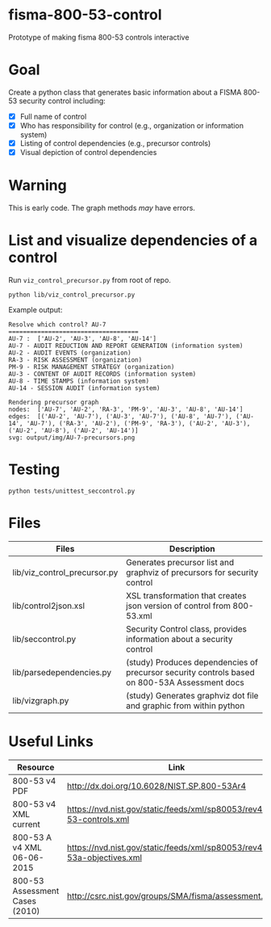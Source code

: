 # fisma-800-53-control
Prototype of making fisma 800-53 controls interactive

# Goal
Create a python class that generates basic information about a FISMA 800-53 security control including:
- [x] Full name of control
- [x] Who has responsibility for control (e.g., organization or information system)
- [x] Listing of control dependencies (e.g., precursor controls)
- [x] Visual depiction of control dependencies

# Warning
This is early code. The graph methods *may* have errors. 

# List and visualize dependencies of a control
Run `viz_control_precursor.py` from root of repo.

```
python lib/viz_control_precursor.py
```

Example output:
```
Resolve which control? AU-7
====================================
AU-7 :  ['AU-2', 'AU-3', 'AU-8', 'AU-14']
AU-7 - AUDIT REDUCTION AND REPORT GENERATION (information system)
AU-2 - AUDIT EVENTS (organization)
RA-3 - RISK ASSESSMENT (organization)
PM-9 - RISK MANAGEMENT STRATEGY (organization)
AU-3 - CONTENT OF AUDIT RECORDS (information system)
AU-8 - TIME STAMPS (information system)
AU-14 - SESSION AUDIT (information system)
   
Rendering precursor graph
nodes:  ['AU-7', 'AU-2', 'RA-3', 'PM-9', 'AU-3', 'AU-8', 'AU-14']
edges:  [('AU-2', 'AU-7'), ('AU-3', 'AU-7'), ('AU-8', 'AU-7'), ('AU-14', 'AU-7'), ('RA-3', 'AU-2'), ('PM-9', 'RA-3'), ('AU-2', 'AU-3'), ('AU-2', 'AU-8'), ('AU-2', 'AU-14')]
svg: output/img/AU-7-precursors.png

```

# Testing
```
python tests/unittest_seccontrol.py 
```

# Files

Files                     | Description
--------------------------|---------------------------------------------
lib/viz_control_precursor.py | Generates precursor list and graphviz of precursors for security control
lib/control2json.xsl      | XSL transformation that creates json version of control from 800-53.xml
lib/seccontrol.py         | Security Control class, provides information about a security control
lib/parsedependencies.py  | (study) Produces dependencies of precursor security controls based on 800-53A Assessment docs
lib/vizgraph.py           | (study) Generates graphviz dot file and graphic from within python


# Useful Links

Resource                  | Link
--------------------------|---------------------------------------------
800-53 v4 PDF             | http://dx.doi.org/10.6028/NIST.SP.800-53Ar4
800-53 v4 XML current     | https://nvd.nist.gov/static/feeds/xml/sp80053/rev4/800-53-controls.xml
800-53 A v4 XML 06-06-2015  | https://nvd.nist.gov/static/feeds/xml/sp80053/rev4/800-53a-objectives.xml
800-53 Assessment Cases (2010) | http://csrc.nist.gov/groups/SMA/fisma/assessment.html

